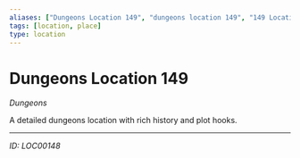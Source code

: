 ```yaml
---
aliases: ["Dungeons Location 149", "dungeons location 149", "149 Location Dungeons"]
tags: [location, place]
type: location
---
```


# Dungeons Location 149

*Dungeons*

A detailed dungeons location with rich history and plot hooks.

---
*ID: LOC00148*